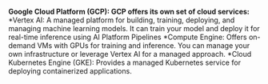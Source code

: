 **Google Cloud Platform (GCP): GCP offers its own set of cloud services:**
*Vertex AI: A managed platform for building, training, deploying, and managing machine learning models. It can train your model and deploy it for real-time inference using AI Platform Pipelines
*Compute Engine: Offers on-demand VMs with GPUs for training and inference. You can manage your own infrastructure or leverage Vertex AI for a managed approach. 
*Cloud Kubernetes Engine (GKE): Provides a managed Kubernetes service for deploying containerized applications.
